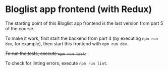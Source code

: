 # Bloglist app frontend (with Redux)

The starting point of this Bloglist app frontend is the last version from part 5 of the course.

To make it work, first start the backend from part 4 (by executing `npm run dev`, for example), then start this frontend with `npm run dev`.

~~To run the tests, execute `npm run test`.~~

To check for linting errors, execute `npm run lint`.
